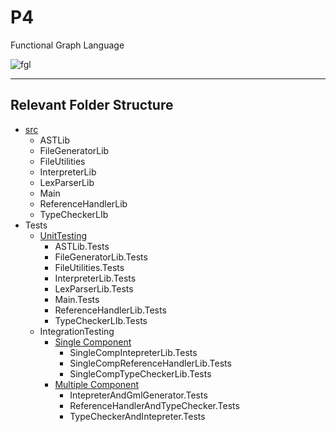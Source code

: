 # P4
Functional Graph Language

![fgl](Compiler/src/Main/fgl.ico)

---

## Relevant Folder Structure
- [src](./Compiler/src)
    - ASTLib
    - FileGeneratorLib
    - FileUtilities
    - InterpreterLib
    - LexParserLib
    - Main
    - ReferenceHandlerLib
    - TypeCheckerLIb
- Tests
    - [UnitTesting](./Compiler/Tests/UnitTesting)
        - ASTLib.Tests
        - FileGeneratorLib.Tests
        - FileUtilities.Tests
        - InterpreterLib.Tests
        - LexParserLib.Tests
        - Main.Tests
        - ReferenceHandlerLib.Tests
        - TypeCheckerLIb.Tests
    - IntegrationTesting
        - [Single Component](./Compiler/Tests/IntegrationTesting/Single)
            - SingleCompIntepreterLib.Tests
            - SingleCompReferenceHandlerLib.Tests
            - SingleCompTypeCheckerLib.Tests
        - [Multiple Component](./Compiler/Tests/IntegrationTesting/Multiple)
            - IntepreterAndGmlGenerator.Tests
            - ReferenceHandlerAndTypeChecker.Tests
            - TypeCheckerAndIntepreter.Tests
